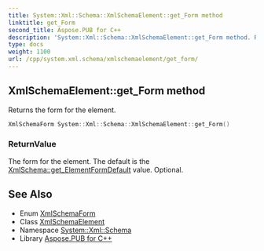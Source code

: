 ```yaml
---
title: System::Xml::Schema::XmlSchemaElement::get_Form method
linktitle: get_Form
second_title: Aspose.PUB for C++
description: 'System::Xml::Schema::XmlSchemaElement::get_Form method. Returns the form for the element in C++.'
type: docs
weight: 1100
url: /cpp/system.xml.schema/xmlschemaelement/get_form/
---
```

## XmlSchemaElement::get_Form method


Returns the form for the element.

```cpp
XmlSchemaForm System::Xml::Schema::XmlSchemaElement::get_Form()
```


### ReturnValue

The form for the element. The default is the [XmlSchema::get_ElementFormDefault](../../xmlschema/get_elementformdefault/) value. Optional.

## See Also

* Enum [XmlSchemaForm](../../xmlschemaform/)
* Class [XmlSchemaElement](../)
* Namespace [System::Xml::Schema](../../)
* Library [Aspose.PUB for C++](../../../)
